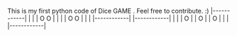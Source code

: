 This is my first python code of Dice GAME . Feel free to contribute. :)
|------------|
|            |
|   O     O  |
|            |
|   O     O  |
|            |
|------------|
|------------|
|            |
|         O  |
|      O     |
|   O        |
|            |
|------------|
